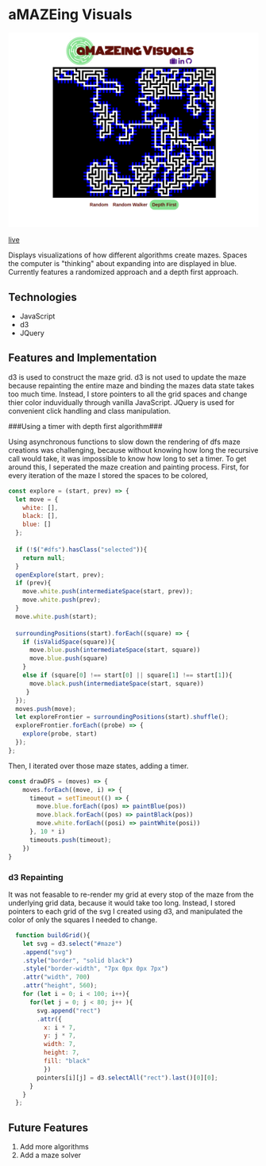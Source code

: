 # aMAZEing Visuals
![image](./images/screenshot.png)

[live](http://th3nathan.github.io/maze/)

Displays visualizations of how different algorithms create mazes. Spaces the computer is "thinking" about expanding into are displayed in blue. Currently features a randomized approach and a depth first approach.

## Technologies
- JavaScript
- d3
- JQuery

## Features and Implementation

d3 is used to construct the maze grid. d3 is not used to update the maze because repainting the entire maze and binding the mazes data state takes too much time. Instead, I store pointers to all the grid spaces and change thier color induvidually through vanilla JavaScript. JQuery is used for convenient click handling and class manipulation.

###Using a timer with depth first algorithm###

Using asynchronous functions to slow down the rendering of dfs maze creations was challenging, because without knowing how long the recursive call would take, it was impossible to know how long to set a timer. To get around this, I seperated the maze creation and painting process. First, for every iteration of the maze I stored the spaces to be colored,

```JavaScript
const explore = (start, prev) => {
  let move = {
    white: [],
    black: [],
    blue: []
  };

  if (!$("#dfs").hasClass("selected")){
    return null;
  }
  openExplore(start, prev);
  if (prev){
    move.white.push(intermediateSpace(start, prev));
    move.white.push(prev);
  }
  move.white.push(start);

  surroundingPositions(start).forEach((square) => {
    if (isValidSpace(square)){
      move.blue.push(intermediateSpace(start, square))
      move.blue.push(square)
    }
    else if (square[0] !== start[0] || square[1] !== start[1]){
      move.black.push(intermediateSpace(start, square))
     }
  });
  moves.push(move);
  let exploreFrontier = surroundingPositions(start).shuffle();
  exploreFrontier.forEach((probe) => {
    explore(probe, start)
  });
};
```

Then, I iterated over those maze states, adding a timer.

```JavaScript
const drawDFS = (moves) => {
    moves.forEach((move, i) => {
      timeout = setTimeout(() => {
        move.blue.forEach((pos) => paintBlue(pos))
        move.black.forEach((pos) => paintBlack(pos))
        move.white.forEach((posi) => paintWhite(posi))
      }, 10 * i)
      timeouts.push(timeout);
    })
}
```

### d3 Repainting
It was not feasable to re-render my grid at every stop of the maze from the underlying grid data, because it would take too long. Instead, I stored pointers to each grid of the svg I created using d3, and manipulated the color of only the squares I needed to change.

```JavaScript
  function buildGrid(){
    let svg = d3.select("#maze")
    .append("svg")
    .style("border", "solid black")
    .style("border-width", "7px 0px 0px 7px")
    .attr("width", 700)
    .attr("height", 560);
    for (let i = 0; i < 100; i++){
      for(let j = 0; j < 80; j++ ){
        svg.append("rect")
        .attr({
          x: i * 7,
          y: j * 7,
          width: 7,
          height: 7,
          fill: "black"
          })
        pointers[i][j] = d3.selectAll("rect").last()[0][0];
      }
    }
  };
```

## Future Features
1. Add more algorithms
2. Add a maze solver
